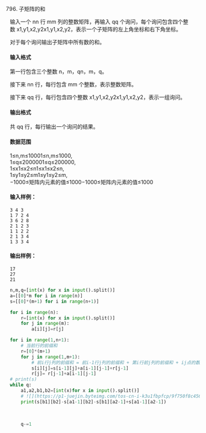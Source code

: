 796. 子矩阵的和

输入一个 nn 行 mm 列的整数矩阵，再输入 qq 个询问，每个询问包含四个整数 x1,y1,x2,y2x1,y1,x2,y2，表示一个子矩阵的左上角坐标和右下角坐标。

对于每个询问输出子矩阵中所有数的和。

#### 输入格式

第一行包含三个整数 n，m，qn，m，q。

接下来 nn 行，每行包含 mm 个整数，表示整数矩阵。

接下来 qq 行，每行包含四个整数 x1,y1,x2,y2x1,y1,x2,y2，表示一组询问。

#### 输出格式

共 qq 行，每行输出一个询问的结果。

#### 数据范围

1≤n,m≤10001≤n,m≤1000,  
1≤q≤2000001≤q≤200000,  
1≤x1≤x2≤n1≤x1≤x2≤n,  
1≤y1≤y2≤m1≤y1≤y2≤m,  
−1000≤矩阵内元素的值≤1000−1000≤矩阵内元素的值≤1000

#### 输入样例：

```
3 4 3
1 7 2 4
3 6 2 8
2 1 2 3
1 1 2 2
2 1 3 4
1 3 3 4
```

#### 输出样例：

```
17
27
21
```


```py
n,m,q=[int(x) for x in input().split()]
a=[[0]*m for i in range(n)]
s=[[0]*(m+1) for i in range(n+1)]

for i in range(n):
    r=[int(x) for x in input().split()]
    for j in range(m):
        a[i][j]=r[j]

for i in range(1,n+1):
    # 当前行的前缀和
    r=[0]*(m+1)
    for j in range(1,m+1):
        # 前i行j列的前缀和 = 前i-1行j列的前缀和 + 第i行前j列的前缀和 + ij点的数
        s[i][j]=s[i-1][j]+a[i-1][j-1]+r[j-1]
        r[j]= r[j-1]+a[i-1][j-1]
# print(s)
while q:
    a1,a2,b1,b2=[int(x)for x in input().split()]
    # ![](https://p1-juejin.byteimg.com/tos-cn-i-k3u1fbpfcp/9f750f8c45634bb1afbe02e3b0108afe~tplv-k3u1fbpfcp-watermark.image)
    print(s[b1][b2]-s[a1-1][b2]-s[b1][a2-1]+s[a1-1][a2-1])
    
    
    
    q-=1